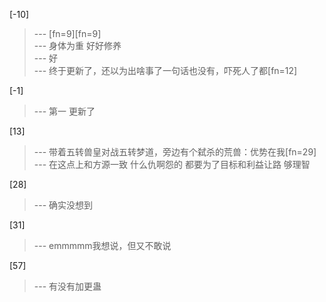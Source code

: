 
[-10] 
>--- [fn=9][fn=9]<br>
>--- 身体为重  好好修养<br>
>--- 好<br>
>--- 终于更新了，还以为出啥事了一句话也没有，吓死人了都[fn=12]<br>

[-1] 
>--- 第一 更新了<br>

[13] 
>--- 带着五转兽皇对战五转梦道，旁边有个弑杀的荒兽：优势在我[fn=29]<br>
>--- 在这点上和方源一致
什么仇啊怨的
都要为了目标和利益让路
够理智<br>

[28] 
>--- 确实没想到<br>

[31] 
>--- emmmmm我想说，但又不敢说<br>

[57] 
>--- 有没有加更蛊<br>
